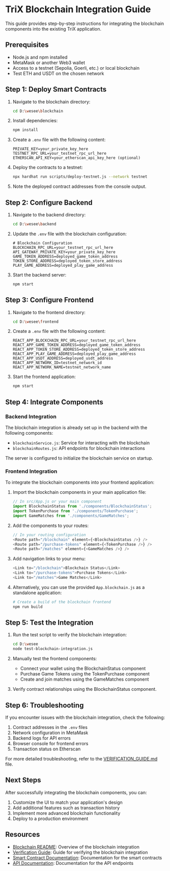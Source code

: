 # TriX Blockchain Integration Guide

This guide provides step-by-step instructions for integrating the blockchain components into the existing TriX application.

## Prerequisites

- Node.js and npm installed
- MetaMask or another Web3 wallet
- Access to a testnet (Sepolia, Goerli, etc.) or local blockchain
- Test ETH and USDT on the chosen network

## Step 1: Deploy Smart Contracts

1. Navigate to the blockchain directory:
   ```bash
   cd D:\wesee\blockchain
   ```

2. Install dependencies:
   ```bash
   npm install
   ```

3. Create a `.env` file with the following content:
   ```
   PRIVATE_KEY=your_private_key_here
   TESTNET_RPC_URL=your_testnet_rpc_url_here
   ETHERSCAN_API_KEY=your_etherscan_api_key_here (optional)
   ```

4. Deploy the contracts to a testnet:
   ```bash
   npx hardhat run scripts/deploy-testnet.js --network testnet
   ```

5. Note the deployed contract addresses from the console output.

## Step 2: Configure Backend

1. Navigate to the backend directory:
   ```bash
   cd D:\wesee\backend
   ```

2. Update the `.env` file with the blockchain configuration:
   ```
   # Blockchain Configuration
   BLOCKCHAIN_RPC_URL=your_testnet_rpc_url_here
   API_GATEWAY_PRIVATE_KEY=your_private_key_here
   GAME_TOKEN_ADDRESS=deployed_game_token_address
   TOKEN_STORE_ADDRESS=deployed_token_store_address
   PLAY_GAME_ADDRESS=deployed_play_game_address
   ```

3. Start the backend server:
   ```bash
   npm start
   ```

## Step 3: Configure Frontend

1. Navigate to the frontend directory:
   ```bash
   cd D:\wesee\frontend
   ```

2. Create a `.env` file with the following content:
   ```
   REACT_APP_BLOCKCHAIN_RPC_URL=your_testnet_rpc_url_here
   REACT_APP_GAME_TOKEN_ADDRESS=deployed_game_token_address
   REACT_APP_TOKEN_STORE_ADDRESS=deployed_token_store_address
   REACT_APP_PLAY_GAME_ADDRESS=deployed_play_game_address
   REACT_APP_USDT_ADDRESS=deployed_usdt_address
   REACT_APP_NETWORK_ID=testnet_network_id
   REACT_APP_NETWORK_NAME=testnet_network_name
   ```

3. Start the frontend application:
   ```bash
   npm start
   ```

## Step 4: Integrate Components

### Backend Integration

The blockchain integration is already set up in the backend with the following components:

- `blockchainService.js`: Service for interacting with the blockchain
- `blockchainRoutes.js`: API endpoints for blockchain interactions

The server is configured to initialize the blockchain service on startup.

### Frontend Integration

To integrate the blockchain components into your frontend application:

1. Import the blockchain components in your main application file:

   ```javascript
   // In src/App.js or your main component
   import BlockchainStatus from './components/BlockchainStatus';
   import TokenPurchase from './components/TokenPurchase';
   import GameMatches from './components/GameMatches';
   ```

2. Add the components to your routes:

   ```javascript
   // In your routing configuration
   <Route path="/blockchain" element={<BlockchainStatus />} />
   <Route path="/purchase-tokens" element={<TokenPurchase />} />
   <Route path="/matches" element={<GameMatches />} />
   ```

3. Add navigation links to your menu:

   ```javascript
   <Link to="/blockchain">Blockchain Status</Link>
   <Link to="/purchase-tokens">Purchase Tokens</Link>
   <Link to="/matches">Game Matches</Link>
   ```

4. Alternatively, you can use the provided `App.blockchain.js` as a standalone application:

   ```bash
   # Create a build of the blockchain frontend
   npm run build
   ```

## Step 5: Test the Integration

1. Run the test script to verify the blockchain integration:

   ```bash
   cd D:\wesee
   node test-blockchain-integration.js
   ```

2. Manually test the frontend components:

   - Connect your wallet using the BlockchainStatus component
   - Purchase Game Tokens using the TokenPurchase component
   - Create and join matches using the GameMatches component

3. Verify contract relationships using the BlockchainStatus component.

## Step 6: Troubleshooting

If you encounter issues with the blockchain integration, check the following:

1. Contract addresses in the `.env` files
2. Network configuration in MetaMask
3. Backend logs for API errors
4. Browser console for frontend errors
5. Transaction status on Etherscan

For more detailed troubleshooting, refer to the [VERIFICATION_GUIDE.md](./VERIFICATION_GUIDE.md) file.

## Next Steps

After successfully integrating the blockchain components, you can:

1. Customize the UI to match your application's design
2. Add additional features such as transaction history
3. Implement more advanced blockchain functionality
4. Deploy to a production environment

## Resources

- [Blockchain README](./BLOCKCHAIN_README.md): Overview of the blockchain integration
- [Verification Guide](./VERIFICATION_GUIDE.md): Guide for verifying the blockchain integration
- [Smart Contract Documentation](./blockchain/README.md): Documentation for the smart contracts
- [API Documentation](./backend/API.md): Documentation for the API endpoints